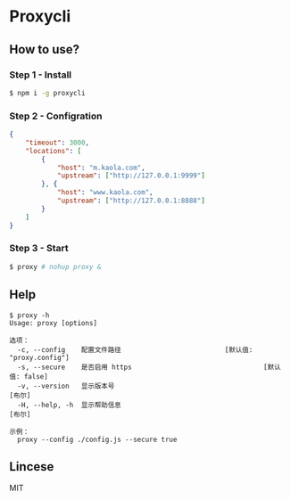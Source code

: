 # Proxycli

## How to use?
### Step 1 - Install
```bash
$ npm i -g proxycli
```

### Step 2 - Configration
```json
{
    "timeout": 3000,
    "locations": [
        {
            "host": "m.kaola.com",
            "upstream": ["http://127.0.0.1:9999"]
        }, {
            "host": "www.kaola.com",
            "upstream": ["http://127.0.0.1:8888"]
        }
    ]
}
```

### Step 3 - Start
```bash
$ proxy # nohup proxy &
```

## Help
```
$ proxy -h
Usage: proxy [options]

选项：
  -c, --config    配置文件路径                          [默认值: "proxy.config"]
  -s, --secure    是否启用 https                                 [默认值: false]
  -v, --version   显示版本号                                              [布尔]
  -H, --help, -h  显示帮助信息                                            [布尔]

示例：
  proxy --config ./config.js --secure true
```

## Lincese 
MIT